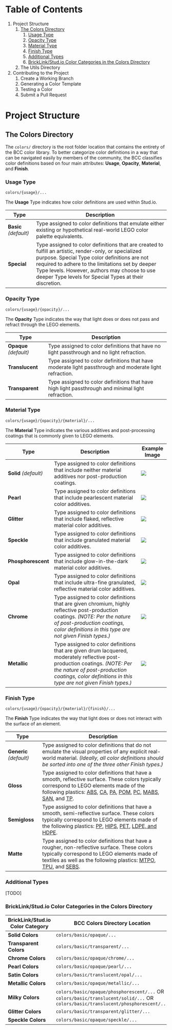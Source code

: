 # Table of Contents

1. Project Structure
   1. [The Colors Directory](#the-colors-directory)
      1. [Usage Type](#usage-ype)
      2. [Opacity Type](#opacity-type)
      3. [Material Type](#material-type)
      4. [Finish Type](#finish-type)
      5. [Additional Types](#additional-types)
      6. [BrickLink/Stud.io Color Categories in the Colors Directory](#bricklinkstudio-color-categories-in-the-colors-directory)
   2. The Utils Directory
2. Contributing to the Project
   1. Create a Working Branch
   2. Generating a Color Template
   3. Testing a Color
   4. Submit a Pull Request


# Project Structure

## The Colors Directory

The `colors/` directory is the root folder location that contains the entirety of the BCC color library. To better categorize color definitions in a way that can be navigated easily by members of the community, the BCC classifies color definitions based on four main attributes: **Usage**, **Opacity**, **Material**, and **Finish**.


### Usage Type
`colors/{usage}/...`

The **Usage** Type indicates how color definitions are used within Stud.io.

| Type | Description |
| --- | --- |
|**Basic** _(default)_ | Type assigned to color definitions that emulate either existing or hypothetical real-world LEGO color palette equivalents. |
| **Special** | Type assigned to color definitions that are created to fulfill an artistic, render-only, or specialized purpose. Special Type color definitions are not required to adhere to the limitations set by deeper Type levels. However, authors may choose to use deeper Type levels for Special Types at their discretion. |

### Opacity Type
`colors/{usage}/{opacity}/...`

The **Opacity** Type indicates the way that light does or does not pass and refract through the LEGO elements.

| Type | Description |
| --- | --- |
| **Opaque** _(default)_ | Type assigned to color definitions that have no light passthrough and no light refraction. |
| **Translucent** | Type assigned to color definitions that have moderate light passthrough and moderate light refraction. |
|**Transparent** | Type assigned to color definitions that have high light passthrough and minimal light refraction. |

### Material Type
`colors/{usage}/{opacity}/{material}/...`

The **Material** Type indicates the various additives and post-processing coatings that is commonly given to LEGO elements.

| Type | Description | Example Image |
| --- | --- | --- |
| **Solid** _(default)_ | Type assigned to color definitions that include neither material additives nor post-production coatings. | <a href="https://img.bricklink.com/ItemImage/PN/32/3003.png"><img src="https://img.bricklink.com/ItemImage/PN/32/3003.png" style="max-height: 50px;" /></a> |
| **Pearl** | Type assigned to color definitions that include pearlescent material color additives. | <a href="https://img.bricklink.com/ItemImage/PN/115/3003.png"><img src="https://img.bricklink.com/ItemImage/PN/115/3003.png" style="max-height: 50px;" /></a>
| **Glitter** | Type assigned to color definitions that include flaked, reflective material color additives. | <a href="https://img.bricklink.com/ItemImage/PN/100/3003.png"><img src="https://img.bricklink.com/ItemImage/PN/100/3003.png" style="max-height: 50px;" /></a> |
| **Speckle** | Type assigned to color definitions that include granulated material color additives. | <a href="https://img.bricklink.com/ItemImage/PN/116/47456.original.png"><img src="https://img.bricklink.com/ItemImage/PN/116/47456.original.png" style="max-height: 50px;" /></a> |
| **Phosphorescent** | Type assigned to color definitions that include glow-in-the-dark material color additives. | <a href="https://img.bricklink.com/ItemImage/PN/159/3023.png"><img src="https://img.bricklink.com/ItemImage/PN/159/3023.png" style="max-height: 50px;" /></a> |
| **Opal** | Type assigned to color definitions that include ultra-fine granulated, reflective material color additives. | <a href="https://img.bricklink.com/ItemImage/PN/223/51283.png"><img src="https://img.bricklink.com/ItemImage/PN/223/51283.png" style="max-height: 50px;" /></a> |
| **Chrome** | Type assigned to color definitions that are given chromium, highly reflective post-production coatings. _(NOTE: Per the nature of post-production coatings, color definitions in this type are not given Finish types.)_ | <a href="https://img.bricklink.com/ItemImage/PN/22/3001.png"><img src="https://img.bricklink.com/ItemImage/PN/22/3001.png" style="max-height: 50px;" /></a> |
| **Metallic** | Type assigned to color definitions that are given drum lacquered, moderately reflective post-production coatings.  _(NOTE: Per the nature of post-production coatings, color definitions in this type are not given Finish types.)_ | <a href="https://img.bricklink.com/ItemImage/PN/65/3003.png"><img src="https://img.bricklink.com/ItemImage/PN/65/3003.png" style="max-height: 50px;" /></a> |


### Finish Type
`colors/{usage}/{opacity}/{material}/{finish}/...`

The **Finish** Type indicates the way that light does or does not interact with the surface of an element.

| Type | Description |
| --- | --- |
| **Generic** _(default)_ | Type assigned to color definitions that do not emulate the visual properties of any explicit real-world material. _(Ideally, all color definitions should be sorted into one of the three other Finish types.)_ |
| **Gloss** | Type assigned to color definitions that have a smooth, reflective surface. These colors typically correspond to LEGO elements made of the following plastics: [ABS](https://bricknerd.com/home/every-type-of-plastic-used-by-lego-5-20-22#block-yui_3_17_2_1_1652985682489_61299), [CA](https://bricknerd.com/home/every-type-of-plastic-used-by-lego-5-20-22#block-yui_3_17_2_1_1652943714127_6168), [PA](https://bricknerd.com/home/every-type-of-plastic-used-by-lego-5-20-22#block-yui_3_17_2_1_1652985682489_25809), [POM](https://bricknerd.com/home/every-type-of-plastic-used-by-lego-5-20-22#block-yui_3_17_2_1_1652985682489_27614), [PC](https://bricknerd.com/home/every-type-of-plastic-used-by-lego-5-20-22#block-yui_3_17_2_1_1652985682489_22003), [MABS](https://bricknerd.com/home/every-type-of-plastic-used-by-lego-5-20-22#block-yui_3_17_2_1_1652985682489_23936), [SAN](https://bricknerd.com/home/every-type-of-plastic-used-by-lego-5-20-22#block-yui_3_17_2_1_1652985682489_17938), and [TP](https://bricknerd.com/home/every-type-of-plastic-used-by-lego-5-20-22#block-yui_3_17_2_1_1652985682489_29370). |
| **Semigloss** | Type assigned to color definitions that have a smooth, semi-reflective surface. These colors typically correspond to LEGO elements made of the following plastics: [PP](https://bricknerd.com/home/every-type-of-plastic-used-by-lego-5-20-22#block-yui_3_17_2_1_1652985682489_67419), [HIPS](https://bricknerd.com/home/every-type-of-plastic-used-by-lego-5-20-22#block-yui_3_17_2_1_1652985682489_49986), [PET](https://bricknerd.com/home/every-type-of-plastic-used-by-lego-5-20-22#block-yui_3_17_2_1_1652985682489_39143), [LDPE, and HDPE](https://bricknerd.com/home/every-type-of-plastic-used-by-lego-5-20-22#block-yui_3_17_2_1_1652985682489_31062).|
| **Matte** | Type assigned to color definitions that have a rougher, non-reflective surface. These colors typically correspond to LEGO elements made of textiles as well as the following plastics: [MTPO](https://bricknerd.com/home/every-type-of-plastic-used-by-lego-5-20-22#block-yui_3_17_2_1_1652985682489_32695), [TPU](https://bricknerd.com/home/every-type-of-plastic-used-by-lego-5-20-22#block-yui_3_17_2_1_1652985682489_34285), and [SEBS](https://bricknerd.com/home/every-type-of-plastic-used-by-lego-5-20-22#block-yui_3_17_2_1_1652985682489_35818). |

### Additional Types

[TODO]

### BrickLink/Stud.io Color Categories in the Colors Directory
| BrickLink/Stud.io Color Category | BCC Colors Directory Location |
| --- | --- |
| **Solid Colors** | `colors/basic/opaque/...` |
| **Transparent Colors** | `colors/basic/transparent/...` |
| **Chrome Colors** | `colors/basic/opaque/chrome/...` |
| **Pearl Colors** | `colors/basic/opaque/pearl/...` |
| **Satin Colors** | `colors/basic/translucent/opal/...` |
| **Metallic Colors** | `colors/basic/opaque/metallic/...` |
| **Milky Colors** |  `colors/basic/opaque/phosphorescent/...` OR `colors/basic/translucent/solid/...` OR `colors/basic/translucent/phosphorescent/...` |
| **Glitter Colors** | `colors/basic/transparent/glitter/...` |
| **Speckle Colors** | `colors/basic/opaque/speckle/...` |